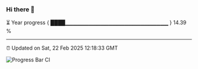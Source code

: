 ### Hi there 👋

⏳ Year progress { ████▁▁▁▁▁▁▁▁▁▁▁▁▁▁▁▁▁▁▁▁▁▁▁▁▁▁ } 14.39 %

---

⏰ Updated on Sat, 22 Feb 2025 12:18:33 GMT

![Progress Bar CI](https://github.com/code-lakshay/GitHub-Actions-Demo/workflows/Progress%20Bar%20CI/badge.svg)

